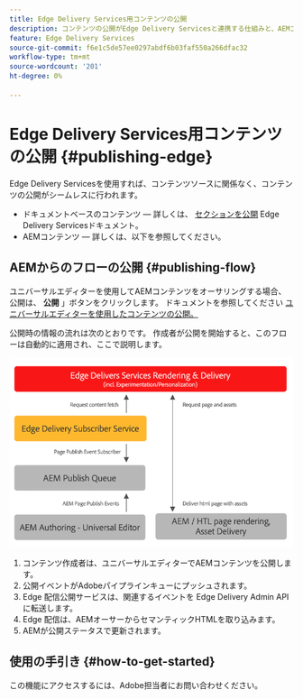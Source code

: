 ```yaml
---
title: Edge Delivery Services用コンテンツの公開
description: コンテンツの公開がEdge Delivery Servicesと連携する仕組みと、AEMコンテンツをEdge Delivery Servicesと共に公開する方法について説明します。
feature: Edge Delivery Services
source-git-commit: f6e1c5de57ee0297abdf6b03faf550a266dfac32
workflow-type: tm+mt
source-wordcount: '201'
ht-degree: 0%

---
```



# Edge Delivery Services用コンテンツの公開 {#publishing-edge}

Edge Delivery Servicesを使用すれば、コンテンツソースに関係なく、コンテンツの公開がシームレスに行われます。

* ドキュメントベースのコンテンツ — 詳しくは、 [セクションを公開](https://www.aem.live/docs/#publish) Edge Delivery Servicesドキュメント。
* AEMコンテンツ — 詳しくは、以下を参照してください。

## AEMからのフローの公開 {#publishing-flow}

ユニバーサルエディターを使用してAEMコンテンツをオーサリングする場合、公開は、 **公開** 」ボタンをクリックします。 ドキュメントを参照してください [ユニバーサルエディターを使用したコンテンツの公開。](/help/implementing/universal-editor/publishing.md)

公開時の情報の流れは次のとおりです。 作成者が公開を開始すると、このフローは自動的に適用され、ここで説明します。

![AEMからEdge Delivery Servicesに公開する際の情報のフロー](assets/publishing-flow.png)

1. コンテンツ作成者は、ユニバーサルエディターでAEMコンテンツを公開します。
1. 公開イベントがAdobeパイプラインキューにプッシュされます。
1. Edge 配信公開サービスは、関連するイベントを Edge Delivery Admin API に転送します。
1. Edge 配信は、AEMオーサーからセマンティックHTMLを取り込みます。
1. AEMが公開ステータスで更新されます。

## 使用の手引き {#how-to-get-started}

この機能にアクセスするには、Adobe担当者にお問い合わせください。
